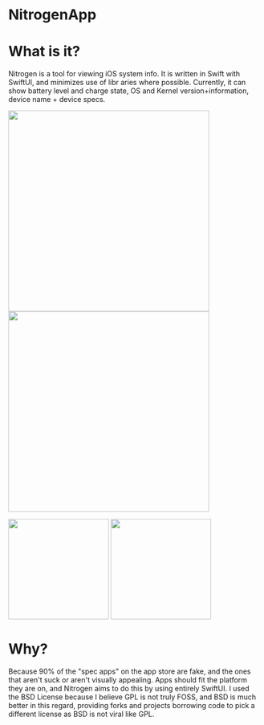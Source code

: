 # NitrogenApp

# What is it?

Nitrogen is a tool for viewing iOS system info. It is written in Swift with SwiftUI, and minimizes use of libr aries where possible.
Currently, it can show battery level and charge state, OS and Kernel version+information, device name + device specs.

<p float="left">
  <img src="https://user-images.githubusercontent.com/54189319/141285732-48f9ccd9-fee3-49e2-aa6f-7c6f41a1c71a.png" width="400">
  <img src="https://user-images.githubusercontent.com/54189319/141285830-36cc958b-74aa-44d4-a007-fba3d3f2f117.png" width="400">
</p>
<p float="left">
  <img src="https://user-images.githubusercontent.com/54189319/141137500-80e53572-0c8b-4817-80f9-bdc1e20c3799.png" width="200">
  <img src="https://user-images.githubusercontent.com/54189319/141137505-8c068b16-8230-42ff-8b8c-be6d8276ec3f.png" width="200">
</p>

# Why?

Because 90% of the "spec apps" on the app store are fake, and the ones that aren't suck or aren't visually appealing. Apps should fit the platform they are on, and Nitrogen aims to do this by using entirely SwiftUI. I used the BSD License because I believe GPL is not truly FOSS, and BSD is much better in this regard, providing forks and projects borrowing code to pick a different license as BSD is not viral like GPL.

# 

